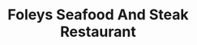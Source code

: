 ---
title: "Foleys Seafood And Steak Restaurant"
address: "23 High Street, Killarney, Co. Kerry"
tel: "+353 (0)64 663 1217"
county: "Kerry"
category: "Seafood Restaurants"
type: "Content"
lat: "52.06106185913086"
lng: "-9.51097297668457"
---
